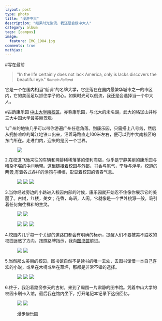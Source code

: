 ```yaml
---
layout: post
type: photo
title: "漫游中大"
description: "如果时光倒流，我还是会做中大人"
category: album
tags: [campus]
image: 
  feature: IMG_1984.jpg
comments: true
mathjax: 
---
```

#写在最前
>&quot;In the life certainly does not lack America, only is lacks discovers the beautiful eye.&quot;
><small><cite title="Romain Rolland">Romain Rolland</cite></small>

它是一个在国内相当“低调”的名牌大学，它坐落在在国内最繁华城市之一的市区内，它的美丽足以抓住学子的心。如果时光可以倒流，我还是会选择当一个中大人。

#古韵康乐园
[中山大学南校区]("http://home.sysu.edu.cn/jjc/website/content.asp?id=81&typeid=13")，亦称康乐园，与北大的未名湖，武大的珞珈山并称三大中国大学最美丽景观。

1.广州的地铁几乎可以带你游遍广州任意角落。到康乐园，只需搭上八号线，然后从拥挤喧哗的鹭江地铁口出来，沿着马路直走100米左右，便可以到中大南校区的东门所在。走进门内，迎来的是另一个世界。
<figure>
<a href="https://picasaweb.google.com/lh/photo/-YTfjyMr_0RLPT2rRhrGwdMTjNZETYmyPJy0liipFm0?feat=directlink"><img src="https://picasaweb.google.com/lh/photo/-YTfjyMr_0RLPT2rRhrGwdMTjNZETYmyPJy0liipFm0?feat=directlink"></a>
</figure>

2.在校道飞驰来往的车辆和两排稀稀落落的便利商店，似乎是宁静美丽的康乐园与嘈杂不堪的中间地带。这里链接着校园与外部，书香与尾气，宁静与浮华。校道的两旁,有着各式各样的涂鸦与横幅，彰显着校园的青春气息。
<figure class="third">
	<a href="{{ site.url }}/images/gallery/IMG_1989.jpg"><img src="{{ site.url }}/images/gallery/IMG_1989.jpg"></a>
	<a href="{{ site.url }}/images/gallery/IMG_1988.jpg"><img src="{{ site.url }}/images/gallery/IMG_1988.jpg"></a>
	<a href="{{ site.url }}/images/gallery/IMG_1978.jpg"><img src="{{ site.url }}/images/gallery/IMG_1978.jpg"></a>
</figure>

3.当你经过旁边的小路进入校园内部的时候，康乐园就开始忍不住像你展示它的美丽了。古树，红楼，美女；花香，鸟语，人闹。它就像是一个世外桃源一般，吸引着任何向往祥和的生灵。
<figure class="half">
	<a href="http://image15-c.poco.cn/mypoco/myphoto/20140302/13/17425063820140302131050091.jpg"><img src="http://image15-c.poco.cn/mypoco/myphoto/20140302/13/17425063820140302131050091.jpg" /></a>
	<a href="{{ site.url }}/images/gallery/IMG_1980.jpg"><img src="{{ site.url }}/images/gallery/IMG_1980.jpg"></a>
</figure>

<figure class="third">
	<a href="{{ site.url }}/images/gallery/IMG_1983.jpg"><img src="{{ site.url }}/images/gallery/IMG_1983.jpg"></a>
	<a href="{{ site.url }}/images/gallery/IMG_1985.jpg"><img src="{{ site.url }}/images/gallery/IMG_1985.jpg"></a>
	<a href="http://image15-c.poco.cn/mypoco/myphoto/20140302/13/17425063820140302130437053.jpg"><img src="http://image15-c.poco.cn/mypoco/myphoto/20140302/13/17425063820140302130437053.jpg"></a>
</figure>

4.校园内几乎每一个关键的道路口都会有明确的标示，提醒人们不要被美不胜收的校园迷惑了方向。按照路牌指示，我向[图书馆](http://library.sysu.edu.cn/web/guest/index)前进。
<figure class="half">
	<a href="{{ site.url }}/images/gallery/IMG_1981.jpg"><img src="{{ site.url }}/images/gallery/IMG_1981.jpg"></a>
	<a href="{{ site.url }}/images/gallery/IMG_1982.jpg"><img src="{{ site.url }}/images/gallery/IMG_1982.jpg"></a>
</figure>

5.当然那么美丽的校园，图书馆自然不是读书的唯一去处，去图书馆借一本自己喜欢的小说，或坐在木椅或坐在草坪，那都是非常不错的选择。
<html>
<figure class="third">
	<a href="http://image15-c.poco.cn/mypoco/myphoto/20140302/13/17425063820140302130551021.jpg"><img src="http://image15-c.poco.cn/mypoco/myphoto/20140302/13/17425063820140302130551021.jpg"></a>
	<a href="{{ site.url }}/images/gallery/IMG_1986.jpg"><img src="{{ site.url }}/images/gallery/IMG_1986.jpg"></a>
	<a href="{{ site.url }}/images/gallery/IMG_1984.jpg"><img src="{{ site.url }}/images/gallery/IMG_1984.jpg"></a>
</figure>
</html>
6.终于，我沿着路旁参天的古树，来到了周围一片肃静的图书馆。凭着中山大学的校园卡刷卡入馆，最后我在馆内坐下，打开笔记本记录下这份回忆。
<figure class="half">
	<a href="http://image15-c.poco.cn/mypoco/myphoto/20140302/13/17425063820140302130319092.jpg"><img src="http://image15-c.poco.cn/mypoco/myphoto/20140302/13/17425063820140302130319092.jpg"></a>
	<a href="http://image15-c.poco.cn/mypoco/myphoto/20140302/12/17425063820140302125905074.jpg"><img src="http://image15-c.poco.cn/mypoco/myphoto/20140302/12/17425063820140302125905074.jpg"></a>
</figure>
<figure>
	<figcaption>漫步康乐园</figcaption>
</figure>